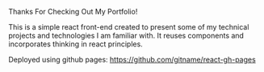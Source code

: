 Thanks For Checking Out My Portfolio!

This is a simple react front-end created to present some of my technical projects and technologies I am familiar with.
It reuses components and incorporates thinking in react principles.

Deployed using github pages:
https://github.com/gitname/react-gh-pages